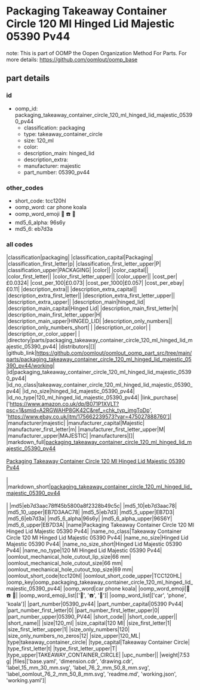 # Packaging Takeaway Container Circle 120 Ml Hinged Lid Majestic 05390 Pv44  

note: This is part of OOMP the Oopen Organization Method For Parts. For more details: https://github.com/oomlout/oomp_base

##  part details





### id
* oomp_id: packaging_takeaway_container_circle_120_ml_hinged_lid_majestic_05390_pv44
  * classification: packaging
  * type: takeaway_container_circle
  * size: 120_ml
  * color: 
  * description_main: hinged_lid
  * description_extra: 
  * manufacturer: majestic
  * part_number: 05390_pv44

### other_codes
* short_code: tcc120hl
* oomp_word: car phone koala
* oomp_word_emoji :car: :phone: :koala:
* md5_6_alpha: 96s6y
* md5_6: eb7d3a

### all codes 
|classification|packaging|
|classification_capital|Packaging|
|classification_first_letter|p|
|classification_first_letter_upper|P|
|classification_upper|PACKAGING|
|color||
|color_capital||
|color_first_letter||
|color_first_letter_upper||
|color_upper||
|cost_per|£0.0324|
|cost_per_100|£0.073|
|cost_per_1000|£0.057|
|cost_per_ebay|£0.11|
|description_extra||
|description_extra_capital||
|description_extra_first_letter||
|description_extra_first_letter_upper||
|description_extra_upper||
|description_main|hinged_lid|
|description_main_capital|Hinged Lid|
|description_main_first_letter|h|
|description_main_first_letter_upper|H|
|description_main_upper|HINGED_LID|
|description_only_numbers||
|description_only_numbers_short| |
|description_or_color| |
|description_or_color_upper| |
|directory|parts/packaging_takeaway_container_circle_120_ml_hinged_lid_majestic_05390_pv44|
|distributors|[]|
|github_link|https://github.com/oomlout/oomlout_oomp_part_src/tree/main/parts/packaging_takeaway_container_circle_120_ml_hinged_lid_majestic_05390_pv44/working|
|id|packaging_takeaway_container_circle_120_ml_hinged_lid_majestic_05390_pv44|
|id_no_class|takeaway_container_circle_120_ml_hinged_lid_majestic_05390_pv44|
|id_no_size|hinged_lid_majestic_05390_pv44|
|id_no_type|120_ml_hinged_lid_majestic_05390_pv44|
|link_purchase|['https://www.amazon.co.uk/dp/B071P1XVLT?psc=1&smid=A2RGWAHP8GK42C&ref_=chk_typ_imgToDp', 'https://www.ebay.co.uk/itm/175662239573?var=475027888760']|
|manufacturer|majestic|
|manufacturer_capital|Majestic|
|manufacturer_first_letter|m|
|manufacturer_first_letter_upper|M|
|manufacturer_upper|MAJESTIC|
|manufacturers|[]|
|markdown_full|[packaging_takeaway_container_circle_120_ml_hinged_lid_majestic_05390_pv44](https://github.com/oomlout/oomlout_oomp_part_src/tree/main/parts/packaging_takeaway_container_circle_120_ml_hinged_lid_majestic_05390_pv44/working)<br>[](https://github.com/oomlout/oomlout_oomp_part_src/tree/main/parts/packaging_takeaway_container_circle_120_ml_hinged_lid_majestic_05390_pv44/working)<br>[Packaging Takeaway Container Circle 120 Ml Hinged Lid Majestic 05390 Pv44](https://github.com/oomlout/oomlout_oomp_part_src/tree/main/parts/packaging_takeaway_container_circle_120_ml_hinged_lid_majestic_05390_pv44/working)<br><br>|
|markdown_short|[packaging_takeaway_container_circle_120_ml_hinged_lid_majestic_05390_pv44](https://github.com/oomlout/oomlout_oomp_part_src/tree/main/parts/packaging_takeaway_container_circle_120_ml_hinged_lid_majestic_05390_pv44/working)<br><br>|
|md5|eb7d3aac78ff45b5800a8f2328b49c5c|
|md5_10|eb7d3aac78|
|md5_10_upper|EB7D3AAC78|
|md5_5|eb7d3|
|md5_5_upper|EB7D3|
|md5_6|eb7d3a|
|md5_6_alpha|96s6y|
|md5_6_alpha_upper|96S6Y|
|md5_6_upper|EB7D3A|
|name|Packaging Takeaway Container Circle 120 Ml Hinged Lid Majestic 05390 Pv44|
|name_no_class|Takeaway Container Circle 120 Ml Hinged Lid Majestic 05390 Pv44|
|name_no_size|Hinged Lid Majestic 05390 Pv44|
|name_no_size_short|Hinged Lid Majestic 05390 Pv44|
|name_no_type|120 Ml Hinged Lid Majestic 05390 Pv44|
|oomlout_mechanical_hole_cutout_lip_size|66 mm|
|oomlout_mechanical_hole_cutout_size|66 mm|
|oomlout_mechanical_hole_cutout_top_size|69 mm|
|oomlout_short_code|tcc120hl|
|oomlout_short_code_upper|TCC120HL|
|oomp_key|oomp_packaging_takeaway_container_circle_120_ml_hinged_lid_majestic_05390_pv44|
|oomp_word|car phone koala|
|oomp_word_emoji|:car: :phone: :koala:|
|oomp_word_emoji_list|[':car:', ':phone:', ':koala:']|
|oomp_word_list|['car', 'phone', 'koala']|
|part_number|05390_pv44|
|part_number_capital|05390 Pv44|
|part_number_first_letter|0|
|part_number_first_letter_upper|0|
|part_number_upper|05390_PV44|
|short_code||
|short_code_upper||
|short_name||
|size|120_ml|
|size_capital|120 Ml|
|size_first_letter|1|
|size_first_letter_upper|1|
|size_only_numbers|120|
|size_only_numbers_no_zeros|12|
|size_upper|120_ML|
|type|takeaway_container_circle|
|type_capital|Takeaway Container Circle|
|type_first_letter|t|
|type_first_letter_upper|T|
|type_upper|TAKEAWAY_CONTAINER_CIRCLE|
|upc_number||
|weight|7.53 g|
|files|['base.yaml', 'dimension.cdr', 'drawing.cdr', 'label_15_mm_30_mm.svg', 'label_76_2_mm_50_8_mm.svg', 'label_oomlout_76_2_mm_50_8_mm.svg', 'readme.md', 'working.json', 'working.yaml']|
